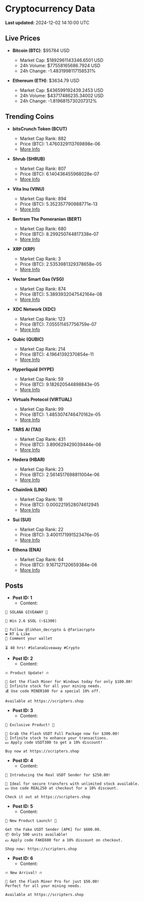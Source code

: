 # Cryptocurrency Data

**Last updated:** 2024-12-02 14:10:00 UTC

## Live Prices
- **Bitcoin (BTC)**: $95784 USD
  - Market Cap: $1892961143346.6501 USD
  - 24h Volume: $77558165686.7924 USD
  - 24h Change: -1.4831998117158531%

- **Ethereum (ETH)**: $3634.79 USD
  - Market Cap: $436599192439.2453 USD
  - 24h Volume: $43717486235.34002 USD
  - 24h Change: -1.8196815730207312%

## Trending Coins
- **bitsCrunch Token (BCUT)**
  - Market Cap Rank: 882
  - Price (BTC): 1.4760329113769898e-06
  - [More Info](https://www.coingecko.com/en/coins/bitscrunch-token)

- **Shrub (SHRUB)**
  - Market Cap Rank: 807
  - Price (BTC): 6.140436455968028e-07
  - [More Info](https://www.coingecko.com/en/coins/shrub)

- **Vita Inu (VINU)**
  - Market Cap Rank: 894
  - Price (BTC): 5.352357790988771e-13
  - [More Info](https://www.coingecko.com/en/coins/vita-inu)

- **Bertram The Pomeranian (BERT)**
  - Market Cap Rank: 680
  - Price (BTC): 8.299250744817338e-07
  - [More Info](https://www.coingecko.com/en/coins/bertram-the-pomeranian)

- **XRP (XRP)**
  - Market Cap Rank: 3
  - Price (BTC): 2.5353981329378658e-05
  - [More Info](https://www.coingecko.com/en/coins/xrp)

- **Vector Smart Gas (VSG)**
  - Market Cap Rank: 874
  - Price (BTC): 5.3893932047542164e-08
  - [More Info](https://www.coingecko.com/en/coins/vector-smart-gas)

- **XDC Network (XDC)**
  - Market Cap Rank: 123
  - Price (BTC): 7.055511457756759e-07
  - [More Info](https://www.coingecko.com/en/coins/xdc-network)

- **Qubic (QUBIC)**
  - Market Cap Rank: 214
  - Price (BTC): 4.19641392370854e-11
  - [More Info](https://www.coingecko.com/en/coins/qubic)

- **Hyperliquid (HYPE)**
  - Market Cap Rank: 59
  - Price (BTC): 9.182620544898843e-05
  - [More Info](https://www.coingecko.com/en/coins/hyperliquid)

- **Virtuals Protocol (VIRTUAL)**
  - Market Cap Rank: 99
  - Price (BTC): 1.4853074746470162e-05
  - [More Info](https://www.coingecko.com/en/coins/virtual-protocol)

- **TARS AI (TAI)**
  - Market Cap Rank: 431
  - Price (BTC): 3.890629429039444e-06
  - [More Info](https://www.coingecko.com/en/coins/tars-protocol)

- **Hedera (HBAR)**
  - Market Cap Rank: 23
  - Price (BTC): 2.5614517698811004e-06
  - [More Info](https://www.coingecko.com/en/coins/hedera)

- **Chainlink (LINK)**
  - Market Cap Rank: 18
  - Price (BTC): 0.0002219528074612945
  - [More Info](https://www.coingecko.com/en/coins/chainlink)

- **Sui (SUI)**
  - Market Cap Rank: 22
  - Price (BTC): 3.4001171991523476e-05
  - [More Info](https://www.coingecko.com/en/coins/sui)

- **Ethena (ENA)**
  - Market Cap Rank: 64
  - Price (BTC): 9.167127120659384e-06
  - [More Info](https://www.coingecko.com/en/coins/ethena)

## Posts
- **Post ID: 1**
  - Content:
```
🚀 SOLANA GIVEAWAY 🚀

🎁 Win 2.6 $SOL (~$1300)

🤝 Follow @likhon_decrypto & @fariacrypto
❤️ RT & Like
💬 Comment your wallet

⏳ 48 hrs! #SolanaGiveaway #Crypto
```

- **Post ID: 2**
  - Content:
```
🔥 Product Update! 🔥

🚀 Get the Flash Miner for Windows today for only $100.00!
🔋 Infinite stock for all your mining needs.
💰 Use code MINER100 for a special 10% off.

Available at https://scripters.shop
```

- **Post ID: 3**
  - Content:
```
🎁 Exclusive Product! 🎁

💸 Grab the Flash USDT Full Package now for $300.00!
🎉 Infinite stock to enhance your transactions.
💵 Apply code USDT300 to get a 10% discount!

Buy now at https://scripters.shop
```

- **Post ID: 4**
  - Content:
```
💎 Introducing the Real USDT Sender for $250.00!

💼 Ideal for secure transfers with unlimited stock available.
💵 Use code REAL250 at checkout for a 10% discount.

Check it out at https://scripters.shop
```

- **Post ID: 5**
  - Content:
```
🚀 New Product Launch! 🚀

Get the Fake USDT Sender [APK] for $600.00.
📦 Only 500 units available!
💵 Apply code FAKE600 for a 10% discount on checkout.

Shop now: https://scripters.shop
```

- **Post ID: 6**
  - Content:
```
🔥 New Arrival! 🔥

💸 Get the Flash Miner Pro for just $50.00!
Perfect for all your mining needs.

Available at https://scripters.shop
```

